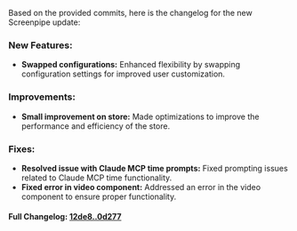 Based on the provided commits, here is the changelog for the new Screenpipe update:

### **New Features:**
- **Swapped configurations:** Enhanced flexibility by swapping configuration settings for improved user customization.

### **Improvements:**
- **Small improvement on store:** Made optimizations to improve the performance and efficiency of the store.

### **Fixes:**
- **Resolved issue with Claude MCP time prompts:** Fixed prompting issues related to Claude MCP time functionality.
- **Fixed error in video component:** Addressed an error in the video component to ensure proper functionality.

#### **Full Changelog:** [12de8..0d277](https://github.com/mediar-ai/screenpipe/compare/12de8..0d277)

